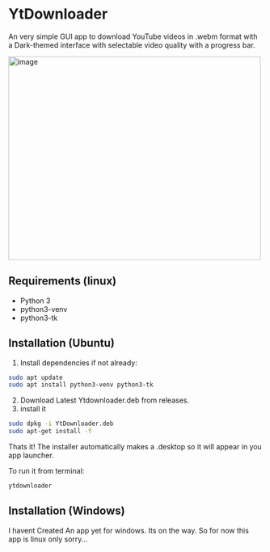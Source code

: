 # YtDownloader

An very simple GUI app to download YouTube videos in .webm format with a
Dark-themed interface with selectable video quality with a progress bar.


<img width="499" height="403" alt="image" src="https://github.com/user-attachments/assets/a9fbae22-c709-41a2-8257-38cadcc5559c" />

## Requirements (linux)
- Python 3
- python3-venv
- python3-tk

## Installation (Ubuntu)
1. Install dependencies if not already:
```bash
sudo apt update
sudo apt install python3-venv python3-tk
```
2. Download Latest Ytdownloader.deb from releases.
3. install it
```bash
sudo dpkg -i YtDownloader.deb
sudo apt-get install -f
```
Thats it!
The installer automatically makes a .desktop so it will appear in you app launcher.

To run it from terminal:
```bash
ytdownloader
```
   
## Installation (Windows)
I havent Created An app yet for windows. Its on the way. So for now this app is linux only sorry...


